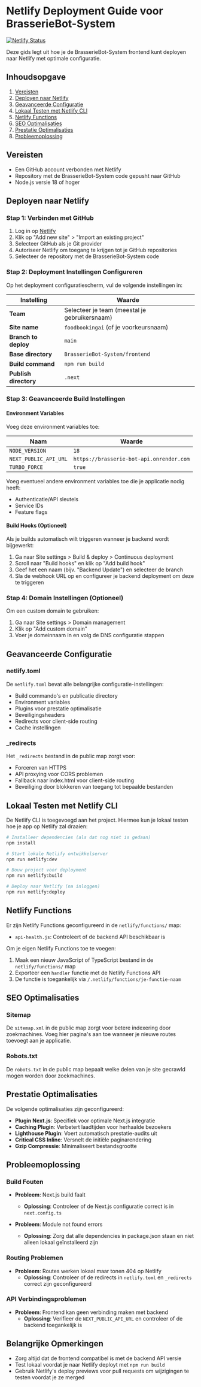 # Netlify Deployment Guide voor BrasserieBot-System

[![Netlify Status](https://api.netlify.com/api/v1/badges/54f0d686-505e-42c9-a1e4-bd88412d859c/deploy-status)](https://app.netlify.com/sites/foodbookingai/deploys)

Deze gids legt uit hoe je de BrasserieBot-System frontend kunt deployen naar Netlify met optimale configuratie.

## Inhoudsopgave
1. [Vereisten](#vereisten)
2. [Deployen naar Netlify](#deployen-naar-netlify)
3. [Geavanceerde Configuratie](#geavanceerde-configuratie)
4. [Lokaal Testen met Netlify CLI](#lokaal-testen-met-netlify-cli)
5. [Netlify Functions](#netlify-functions)
6. [SEO Optimalisaties](#seo-optimalisaties)
7. [Prestatie Optimalisaties](#prestatie-optimalisaties)
8. [Probleemoplossing](#probleemoplossing)

## Vereisten

- Een GitHub account verbonden met Netlify
- Repository met de BrasserieBot-System code gepusht naar GitHub
- Node.js versie 18 of hoger

## Deployen naar Netlify

### Stap 1: Verbinden met GitHub

1. Log in op [Netlify](https://app.netlify.com/)
2. Klik op "Add new site" > "Import an existing project"
3. Selecteer GitHub als je Git provider
4. Autoriseer Netlify om toegang te krijgen tot je GitHub repositories
5. Selecteer de repository met de BrasserieBot-System code

### Stap 2: Deployment Instellingen Configureren

Op het deployment configuratiescherm, vul de volgende instellingen in:

| Instelling | Waarde |
| ------- | ----- |
| **Team** | Selecteer je team (meestal je gebruikersnaam) |
| **Site name** | `foodbookingai` (of je voorkeursnaam) |
| **Branch to deploy** | `main` |
| **Base directory** | `BrasserieBot-System/frontend` |
| **Build command** | `npm run build` |
| **Publish directory** | `.next` |

### Stap 3: Geavanceerde Build Instellingen

#### Environment Variables

Voeg deze environment variables toe:

| Naam | Waarde |
| ---- | ----- |
| `NODE_VERSION` | `18` |
| `NEXT_PUBLIC_API_URL` | `https://brasserie-bot-api.onrender.com` |
| `TURBO_FORCE` | `true` |

Voeg eventueel andere environment variables toe die je applicatie nodig heeft:

- Authenticatie/API sleutels
- Service IDs
- Feature flags

#### Build Hooks (Optioneel)

Als je builds automatisch wilt triggeren wanneer je backend wordt bijgewerkt:

1. Ga naar Site settings > Build & deploy > Continuous deployment
2. Scroll naar "Build hooks" en klik op "Add build hook"
3. Geef het een naam (bijv. "Backend Update") en selecteer de branch
4. Sla de webhook URL op en configureer je backend deployment om deze te triggeren

### Stap 4: Domain Instellingen (Optioneel)

Om een custom domain te gebruiken:

1. Ga naar Site settings > Domain management
2. Klik op "Add custom domain"
3. Voer je domeinnaam in en volg de DNS configuratie stappen

## Geavanceerde Configuratie

### netlify.toml

De `netlify.toml` bevat alle belangrijke configuratie-instellingen:

- Build commando's en publicatie directory
- Environment variables
- Plugins voor prestatie optimalisatie
- Beveiligingsheaders
- Redirects voor client-side routing
- Cache instellingen

### _redirects

Het `_redirects` bestand in de public map zorgt voor:
- Forceren van HTTPS
- API proxying voor CORS problemen
- Fallback naar index.html voor client-side routing
- Beveiliging door blokkeren van toegang tot bepaalde bestanden

## Lokaal Testen met Netlify CLI

De Netlify CLI is toegevoegd aan het project. Hiermee kun je lokaal testen hoe je app op Netlify zal draaien:

```bash
# Installeer dependencies (als dat nog niet is gedaan)
npm install

# Start lokale Netlify ontwikkelserver
npm run netlify:dev

# Bouw project voor deployment
npm run netlify:build

# Deploy naar Netlify (na inloggen)
npm run netlify:deploy
```

## Netlify Functions

Er zijn Netlify Functions geconfigureerd in de `netlify/functions/` map:

- `api-health.js`: Controleert of de backend API beschikbaar is

Om je eigen Netlify Functions toe te voegen:
1. Maak een nieuw JavaScript of TypeScript bestand in de `netlify/functions/` map
2. Exporteer een `handler` functie met de Netlify Functions API
3. De functie is toegankelijk via `/.netlify/functions/je-functie-naam`

## SEO Optimalisaties

### Sitemap

De `sitemap.xml` in de public map zorgt voor betere indexering door zoekmachines. Voeg hier pagina's aan toe wanneer je nieuwe routes toevoegt aan je applicatie.

### Robots.txt

De `robots.txt` in de public map bepaalt welke delen van je site gecrawld mogen worden door zoekmachines.

## Prestatie Optimalisaties

De volgende optimalisaties zijn geconfigureerd:

- **Plugin Next.js**: Specifiek voor optimale Next.js integratie
- **Caching Plugin**: Verbetert laadtijden voor herhaalde bezoekers
- **Lighthouse Plugin**: Voert automatisch prestatie-audits uit
- **Critical CSS Inline**: Versnelt de initiële paginarendering
- **Gzip Compressie**: Minimaliseert bestandsgrootte

## Probleemoplossing

### Build Fouten

- **Probleem**: Next.js build faalt
  - **Oplossing**: Controleer of de Next.js configuratie correct is in `next.config.ts`

- **Probleem**: Module not found errors
  - **Oplossing**: Zorg dat alle dependencies in package.json staan en niet alleen lokaal geïnstalleerd zijn

### Routing Problemen

- **Probleem**: Routes werken lokaal maar tonen 404 op Netlify
  - **Oplossing**: Controleer of de redirects in `netlify.toml` en `_redirects` correct zijn geconfigureerd

### API Verbindingsproblemen

- **Probleem**: Frontend kan geen verbinding maken met backend
  - **Oplossing**: Verifieer de `NEXT_PUBLIC_API_URL` en controleer of de backend toegankelijk is

## Belangrijke Opmerkingen

- Zorg altijd dat de frontend compatibel is met de backend API versie
- Test lokaal voordat je naar Netlify deployt met `npm run build`
- Gebruik Netlify's deploy previews voor pull requests om wijzigingen te testen voordat je ze merged